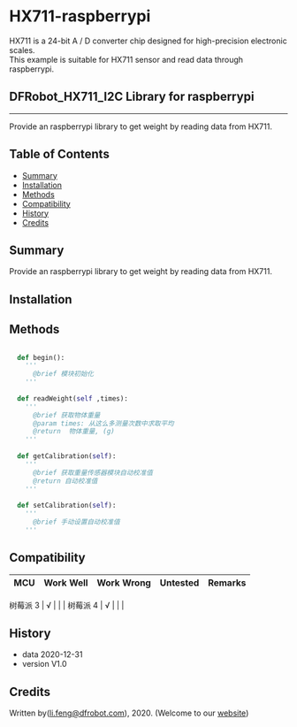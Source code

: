 # HX711-raspberrypi
HX711 is a 24-bit A / D converter chip designed for high-precision electronic scales.<br>
This example is suitable for HX711 sensor and read data through raspberrypi.<br>


## DFRobot_HX711_I2C Library for raspberrypi
---------------------------------------------------------

Provide an raspberrypi library to get weight by reading data from HX711.

## Table of Contents

* [Summary](#summary)
* [Installation](#installation)
* [Methods](#methods)
* [Compatibility](#compatibility)
* [History](#history)
* [Credits](#credits)

## Summary

Provide an raspberrypi library to get weight by reading data from HX711.

## Installation



## Methods

```py

  def begin():
    '''
      @brief 模块初始化
    '''
    
  def readWeight(self ,times):
    '''
      @brief 获取物体重量
      @param times: 从这么多测量次数中求取平均
      @return  物体重量, (g)
    '''
    
  def getCalibration(self):
    '''
      @brief 获取重量传感器模块自动校准值
      @return 自动校准值
    '''
    
  def setCalibration(self):
    '''
      @brief 手动设置自动校准值
    '''
```

## Compatibility

MCU                | Work Well    | Work Wrong   | Untested    | Remarks
------------------ | :----------: | :----------: | :---------: | -----

树莓派 3       |      √       |              |             | 
树莓派 4       |      √       |              |             | 


## History

- data 2020-12-31
- version V1.0


## Credits

Written by(li.feng@dfrobot.com), 2020. (Welcome to our [website](https://www.dfrobot.com/))
